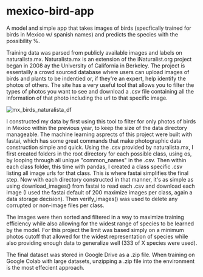 # mexico-bird-app
A model and simple app that takes images of birds (specfically trained for birds in Mexico w/ spanish names) and predicts the species with the possibility %.

Training data was parsed from publicly available images and labels on naturalista.mx. Naturalista.mx is an extension of the iNaturalist.org project began in 2008 ay the University of California in Berkeley. The project is essentailly a crowd sourced database where users can upload images of birds and plants to be indentied or, if they're an expert, help identify the photos of others. The site has a very useful tool that allows you to filter the types of photos you want to see and download a .csv file containing all the information of that photo including the url to that specific image.

![mx_birds_naturalista_df](https://user-images.githubusercontent.com/85711261/130694757-212fda9e-7636-425a-887f-11ae9ba04d7e.png)


I constructed my data by first using this tool to filter for only photos of birds in Mexico within the previous year, to keep the size of the data directory manageable.
The machine learning asprects of this project were built with fastai, which has some great commands that make photographic data construction simple and quick.
Using the .csv provided by naturalista.mx, I first created folders in the root directory for each possible class, using os, by looping through all unique "common_names" in the .csv. Then within each class folder, this time with pandas, I created a class specific .csv listing all image urls for that class. This is where fastai simplifies the final step. Now with each directory constructed in that manner, it's as simple as using download_images() from fastai to read each .csv and download each image (I used the fastai default of 200 maximize images per class, again a data storage decision). Then verify_images() was used to delete any corrupted or non-image files per class. 

The images were then sorted and filtered in a way to maximize training efficiency while also allowing for the widest range of species to be learned by the model. For this project the limit was based simply on a minimum photos cutoff that allowed for the widest representation of species while also providing enough data to generalize well (333 of X species were used).

The final dataset was stored in Google Drive as a .zip file. When training on Google Colab with large datasets, unzipping a .zip file into the environment is the most effecient approach.
